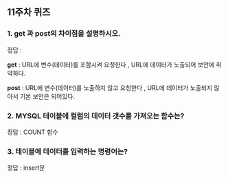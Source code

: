 ## 11주차 퀴즈

### 1. get 과 post의 차이점을 설명하시오.

정답 :

**get** : URL에 변수(데이터)를 포함시켜 요청한다 , URL에 데이터가 노출되어 보안에 취약하다.

**post** : URL에 변수(데이터)를 노출하지 않고 요청한다 , URL에 데이터가 노출되지 않아서 기본 보안은 되어있다.

### 2. MYSQL 테이블에 컬럼의 데이터 갯수를 가져오는 함수는?

정답 : COUNT 함수

### 3. 테이블에 데이터를 입력하는 명령어는?

정답 : insert문
